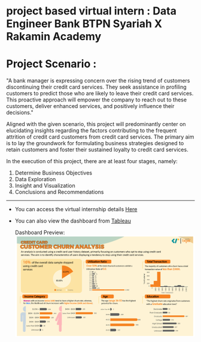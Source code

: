 # project based virtual intern : Data Engineer Bank BTPN Syariah X Rakamin Academy


# **Project Scenario :**
"A bank manager is expressing concern over the rising trend of customers discontinuing their credit card services. They seek assistance in profiling customers to predict those who are likely to leave their credit card services. This proactive approach will empower the company to reach out to these customers, deliver enhanced services, and positively influence their decisions."

Aligned with the given scenario, this project will predominantly center on elucidating insights regarding the factors contributing to the frequent attrition of credit card customers from credit card services. The primary aim is to lay the groundwork for formulating business strategies designed to retain customers and foster their sustained loyalty to credit card services.

In the execution of this project, there are at least four stages, namely:
1. Determine Business Objectives
2. Data Exploration
3. Insight and Visualization
4. Conclusions and Recommendations

___
- You can access the virtual internship details [Here](https://www.rakamin.com/virtual-internship-experience/data-engineer-btpn-syariah)

- You can also view the dashboard from [Tableau](https://public.tableau.com/views/VIXBTPNSyariah-CustomerChurnAnalysis/Dashboard1?:language=en-US&:display_count=n&:origin=viz_share_link)

    Dashboard Preview:
![Screenshot of a comment on a GitHub issue showing an image, added in the Markdown, of an Octocat smiling and raising a tentacle.](/Dashboard_Preview.png)
